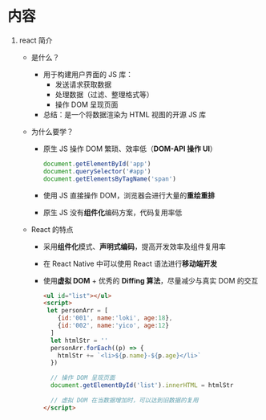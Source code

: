 # 内容

1. react 简介

   - 是什么？

     - 用于构建用户界面的 JS 库：
       - 发送请求获取数据
       - 处理数据（过滤、整理格式等）
       - 操作 DOM 呈现页面
     - 总结：是一个将数据渲染为 HTML 视图的开源 JS 库

   - 为什么要学？

     - 原生 JS 操作 DOM 繁琐、效率低（**DOM-API 操作 UI**）

       ```javascript
       document.getElementById('app')
       document.querySelector('#app')
       document.getElementsByTagName('span')
       ```

     - 使用 JS 直接操作 DOM，浏览器会进行大量的**重绘重排**

     - 原生 JS 没有**组件化**编码方案，代码复用率低

   - React 的特点

     - 采用**组件化**模式、**声明式编码**，提高开发效率及组件复用率

     - 在 React Native 中可以使用 React 语法进行**移动端开发**

     - 使用**虚拟 DOM** + 优秀的 **Diffing 算法**，尽量减少与真实 DOM 的交互

       ```html
       <ul id="list"></ul>
       <script>
       	let personArr = [
           {id:'001', name:'loki', age:18},
           {id:'002', name:'yico', age:12}
         ]
         let htmlStr = ''
         personArr.forEach((p) => {
           htmlStr += `<li>${p.name}-${p.age}</li>`
         })
         
         // 操作 DOM 呈现页面
         document.getElementById('list').innerHTML = htmlStr
         
         // 虚拟 DOM 在当数据增加时，可以达到旧数据的复用
       </script>
       ```

       